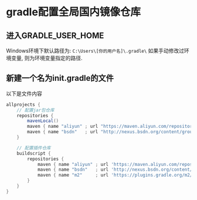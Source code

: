 # gradle配置全局国内镜像仓库
## 进入GRADLE_USER_HOME
Windows环境下默认路径为: `C:\Users\[你的用户名]\.gradle\`
如果手动修改过环境变量, 则为环境变量指定的路径.

## 新建一个名为init.gradle的文件
以下是文件内容
```groovy
allprojects {
    // 配置jar包仓库
    repositories {
        mavenLocal()
        maven { name "aliyun" ; url "https://maven.aliyun.com/repository/public"   }
        maven { name "bsdn"   ; url "http://nexus.bsdn.org/content/groups/public/" }
    }

    // 配置插件仓库
    buildscript {
        repositories {
            maven { name "aliyun" ; url 'https://maven.aliyun.com/repository/public'   }
            maven { name "bsdn"   ; url 'http://nexus.bsdn.org/content/groups/public/' }
            maven { name "m2"     ; url 'https://plugins.gradle.org/m2/'               }
        }
    }
}
```

